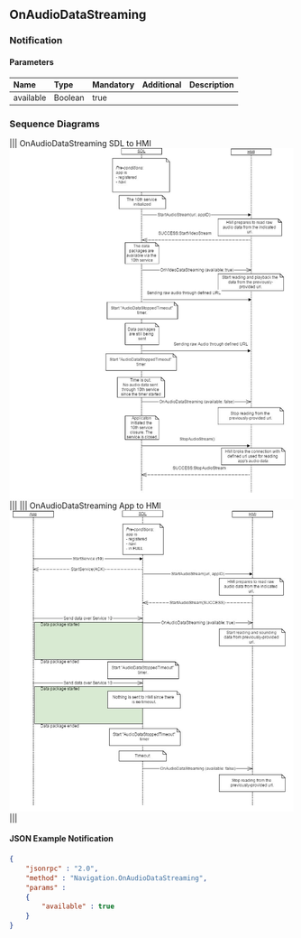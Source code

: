 ## OnAudioDataStreaming


### Notification

#### Parameters

|Name|Type|Mandatory|Additional|Description|
|:---|:---|:--------|:---------|:----------|
|available|Boolean|true|||


### Sequence Diagrams
|||
OnAudioDataStreaming SDL to HMI
![OnAudioDataStreaming](./assets/OnAudioDataStreamingSDLHMI.jpg)
|||
|||
OnAudioDataStreaming App to HMI
![OnAudioDataStreaming](./assets/OnAudioDataStreamingAppHMI.jpg)
|||

#### JSON Example Notification
```json
{
	"jsonrpc" : "2.0",
	"method" : "Navigation.OnAudioDataStreaming",
	"params" :  
	{
		"available" : true
	}
}
```
